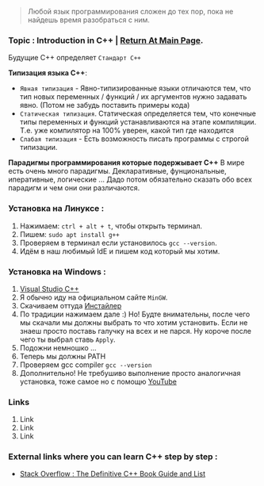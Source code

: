 > Любой язык программирования сложен до тех пор, пока не найдешь время разобраться с ним.

### Topic : Introduction in C++ | [Return At Main Page](../README.md).
Будущие С++ определяет `Стандарт С++` 

**Типизация языка C++**:
* `Явная типизация` - Явно-типизированные языки отличаются тем, что тип новых переменных / функций / их аргументов нужно задавать явно. (Потом не забудь поставить примеры кода)
* `Статическая типизация`. Статическая определяется тем, что конечные типы переменных и функций устанавливаются на этапе компиляции. Т.е. уже компилятор на 100% уверен, какой тип где находится
* `Слабая типизация` - Есть возможность писать программы с строгой типизации.

**Парадигмы программирования которые подержывает С++**
В мире есть очень много парадигмы. Декларативные, фунциональные, иперативные, логические ... Дадо потом обязательно сказать обо всех парадигм и чем они они различаются.

### Установка на Линуксе :
1. Нажимаем: `ctrl + alt + t`, чтобы открыть терминал.
2. Пишем: `sudo apt install g++`
3. Проверяем в терминал если установилось `gcc --version`.
4. Идём в наш любимый IdE и пишем код который мы хотим.

### Установка на Windows :
1. [Visual Studio C++](https://www.microsoft.com/en-us/download/details.aspx?id=48145)
2. Я обычно иду на официальном сайте `MinGW`.
3. Скачиваем оттуда [Инстайлер](https://osdn.net/projects/mingw/releases/)
4. По традиции нажимаем дале :) Но! Будте внимательны, после чего мы скачали мы должны выбрать то что хотим установить. Если не знаеш просто поставь галучку на всех и не парся. Ну короче после чего ты выбрал ставь `Apply`.
5. Подожни немношко ...
6. Теперь мы должны PATH
7. Проверяем gcc compiler `gcc --version`
8.  Дополнительно! Не требушиво выполнение просто аналогичная установка, тоже самое но с помощю [YouTube](https://www.youtube.com/watch?v=sXW2VLrQ3Bs)

### Links
1. Link
2. Link
3. Link
















### External links where you can learn C++ step by step :
* [Stack Overflow : The Definitive C++ Book Guide and List](https://stackoverflow.com/questions/388242/the-definitive-c-book-guide-and-list)


